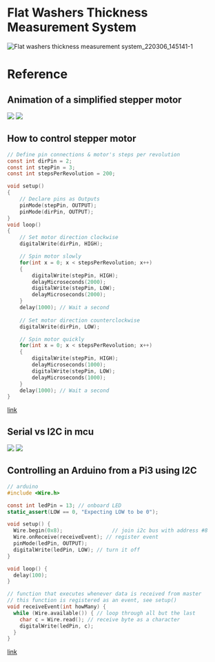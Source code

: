 # Flat Washers Thickness Measurement System

![Flat washers thickness measurement system_220306_145141-1](https://user-images.githubusercontent.com/92869725/156911166-083a6639-1bdf-4b12-b14c-c364bc49a09c.jpg)



# Reference
## Animation of a simplified stepper motor
![](https://upload.wikimedia.org/wikipedia/commons/thumb/6/67/StepperMotor.gif/200px-StepperMotor.gif)
![](https://www.yoctopuce.com/FR/interactive/img/stepper-motor-optimized.gif)

## How to control stepper motor 
```c
// Define pin connections & motor's steps per revolution
const int dirPin = 2;
const int stepPin = 3;
const int stepsPerRevolution = 200;

void setup()
{
	// Declare pins as Outputs
	pinMode(stepPin, OUTPUT);
	pinMode(dirPin, OUTPUT);
}
void loop()
{
	// Set motor direction clockwise
	digitalWrite(dirPin, HIGH);

	// Spin motor slowly
	for(int x = 0; x < stepsPerRevolution; x++)
	{
		digitalWrite(stepPin, HIGH);
		delayMicroseconds(2000);
		digitalWrite(stepPin, LOW);
		delayMicroseconds(2000);
	}
	delay(1000); // Wait a second
	
	// Set motor direction counterclockwise
	digitalWrite(dirPin, LOW);

	// Spin motor quickly
	for(int x = 0; x < stepsPerRevolution; x++)
	{
		digitalWrite(stepPin, HIGH);
		delayMicroseconds(1000);
		digitalWrite(stepPin, LOW);
		delayMicroseconds(1000);
	}
	delay(1000); // Wait a second
}
```
[link](https://lastminuteengineers.com/a4988-stepper-motor-driver-arduino-tutorial/)

## Serial vs I2C in mcu
![](https://embedded-lab.com/blog/wp-content/uploads/2018/08/Comm-types-580x189.png)
![](https://www.mbtechworks.com/hardware/imgs/uart-spi-i2c.png)

## Controlling an Arduino from a Pi3 using I2C
```c
// arduino
#include <Wire.h>

const int ledPin = 13; // onboard LED
static_assert(LOW == 0, "Expecting LOW to be 0");

void setup() {
  Wire.begin(0x8);                // join i2c bus with address #8
  Wire.onReceive(receiveEvent); // register event
  pinMode(ledPin, OUTPUT);
  digitalWrite(ledPin, LOW); // turn it off
}

void loop() {
  delay(100);
}

// function that executes whenever data is received from master
// this function is registered as an event, see setup()
void receiveEvent(int howMany) {
  while (Wire.available()) { // loop through all but the last
    char c = Wire.read(); // receive byte as a character
    digitalWrite(ledPin, c);
  }
}

```
[link](https://create.arduino.cc/projecthub/aardweeno/controlling-an-arduino-from-a-pi3-using-i2c-59817b)